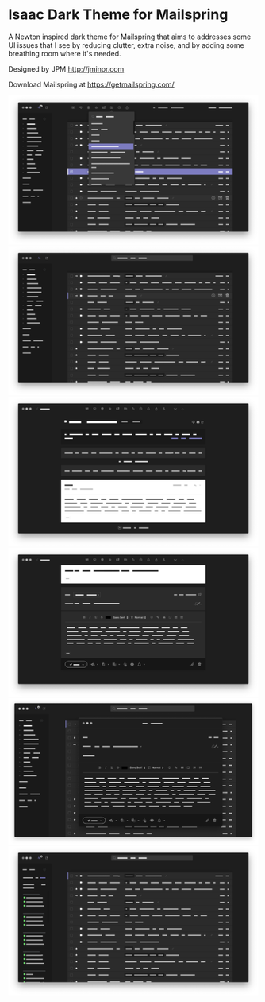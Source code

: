 # Isaac Dark Theme for Mailspring

A Newton inspired dark theme for Mailspring that aims to addresses some UI issues that I see by reducing clutter, extra noise, and by adding some breathing room where it's needed.

Designed by JPM http://jminor.com

Download Mailspring at https://getmailspring.com/

![](./preview-1.png)
![](./preview-2.png)
![](./preview-3.png)
![](./preview-4.png)
![](./preview-5.png)
![](./preview-6.png)

